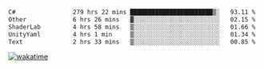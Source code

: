 <!--START_SECTION:waka-->

```txt
C#                279 hrs 22 mins ███████████████████████▒░   93.11 %
Other             6 hrs 26 mins   ▓░░░░░░░░░░░░░░░░░░░░░░░░   02.15 %
ShaderLab         4 hrs 58 mins   ▒░░░░░░░░░░░░░░░░░░░░░░░░   01.66 %
UnityYaml         4 hrs 1 min     ▒░░░░░░░░░░░░░░░░░░░░░░░░   01.34 %
Text              2 hrs 33 mins   ▒░░░░░░░░░░░░░░░░░░░░░░░░   00.85 %
```

<!--END_SECTION:waka-->
[![wakatime](https://wakatime.com/badge/user/6c2f442e-41b4-42e3-bc06-d5d8203ad1da.svg)](https://wakatime.com/@6c2f442e-41b4-42e3-bc06-d5d8203ad1da)
